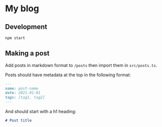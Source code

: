 # My blog

## Development

```bash
npm start
```

## Making a post

Add posts in markdown format to `/posts` then import them in `src/posts.ts`.

Posts should have metadata at the top in the following format:

```markdown
---
name: post-name
date: 2021-01-01
tags: [tag1, tag2]
---
```

And should start with a h1 heading:

```markdown
# Post title
```


